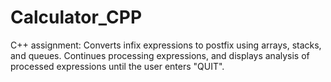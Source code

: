 # Calculator_CPP
C++ assignment: Converts infix expressions to postfix using arrays, stacks, and queues. Continues processing expressions, and displays analysis of processed expressions until the user enters "QUIT".
